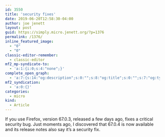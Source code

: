 ```yaml
---
id: 3550
title: 'security fixes'
date: 2019-06-20T12:58:30-04:00
author: joe jenett
layout: post
guid: https://simply.micro.jenett.org/?p=1376
permalink: /1376/
inline_featured_image:
  - "0"
  - "0"
classic-editor-remember:
  - classic-editor
mf2_mp-syndicate-to:
  - 'a:1:{i:0;s:4:"none";}'
complete_open_graph:
  - 'a:7:{s:14:"og:description";s:0:"";s:8:"og:title";s:0:"";s:7:"og:type";s:0:"";s:12:"twitter:card";s:7:"summary";s:15:"twitter:creator";s:0:"";s:19:"twitter:description";s:0:"";s:8:"og:image";s:0:"";}'
mf2_syndication:
  - 'a:0:{}'
categories:
  - micro
kind:
  - Article
---
```

If you use Firefox, version 67.0.3, released a few days ago, fixes a critical security bug. Just moments ago, I discovered that 67.0.4 is now available and its release notes also say it’s a security fix.